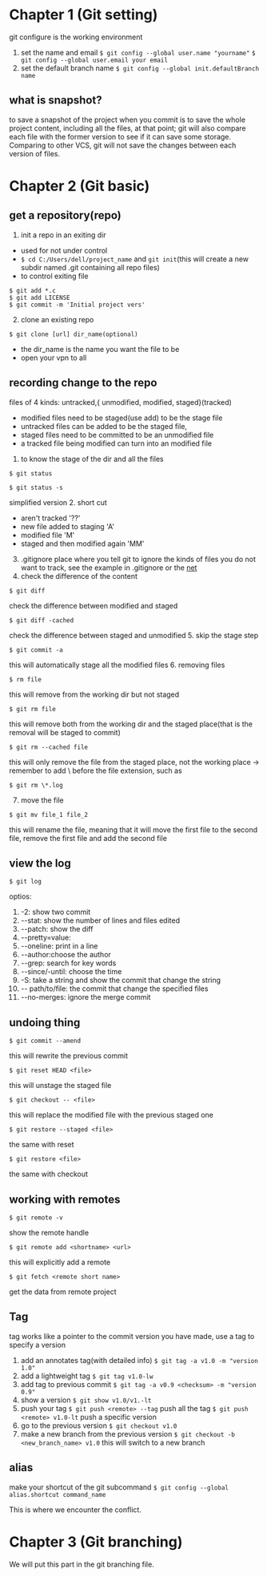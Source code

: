 # Chapter 1 (Git setting)
git configure is the working environment
1. set the name and email
```$ git config --global user.name "yourname"```
```$ git config --global user.email your email```
2. set the default branch name
```$ git config --global init.defaultBranch name``` 
## what is snapshot?
to save a snapshot of the project when you commit is to save the whole project content, including all the files, at that point; git will also compare each file with the former version to see if it can save some storage.  
Comparing to other VCS, git will not save the changes between each version of files.
# Chapter 2 (Git basic)
## get a repository(repo)
1. init a repo in an exiting dir
- used for not under control
- ```$ cd C:/Users/dell/project_name``` and ```git init```(this will create a new subdir named .git containing all repo files)
- to control exiting file
``` shell
$ git add *.c 
$ git add LICENSE 
$ git commit -m 'Initial project vers'
```
2. clone an existing repo
```shell
$ git clone [url] dir_name(optional)
```
- the dir_name is the name you want the file to be
- open your vpn to all

## recording change to the repo
files of 4 kinds: untracked,{ unmodified, modified, staged}(tracked)
- modified files need to be staged(use add) to be the stage file
- untracked files can be added to be the staged file,
- staged files need to be committed to be an unmodified file
- a tracked file being modified can turn into an modified file
1. to know the stage of the dir and all the files
```shell
$ git status
```
```shell
$ git status -s
``` 
simplified version
2. short cut
- aren't tracked '??'
- new file added to staging 'A'
- modified file 'M'
- staged and then modified again 'MM'
3. .gitignore place where you tell git to ignore the kinds of files you do not want to track, see the example in .gitignore or the [net](https://github.com/github/gitignore)
4. check the difference of the content
```shell
$ git diff
```
check the difference between modified and staged
```shell
$ git diff -cached
```
check the difference between staged and unmodified
5. skip the stage step
```shell
$ git commit -a
```
this will automatically stage all the modified files
6. removing files 
```shell 
$ rm file
```
this will remove from the working dir but not staged
```shell 
$ git rm file 
```
this will remove both from the working dir and the staged place(that is the removal will be staged to commit)
```shell 
$ git rm --cached file
```
this will only remove the file from the staged place, not the working place
-> remember to add \ before the file extension, such as
```shell 
$ git rm \*.log
```
7. move the file
```shell 
$ git mv file_1 file_2
```
this will rename the file, meaning that it will move the first file to the second file, remove the first file and add the second file
## view the log
```shell
$ git log
```
optios:
1. -2: show two commit
2. --stat: show the number of lines and files edited
3. --patch: show the diff
4. --pretty=value:
5. --oneline: print in a line
6. --author:choose the author
7. --grep: search for key words
8. --since/-until: choose the time
9. -S: take a string and show the commit that change the string
10. -- path/to/file: the commit that change the specified files
11. --no-merges: ignore the merge commit
## undoing thing
```shell
$ git commit --amend
```
this will rewrite the previous commit
```shell 
$ git reset HEAD <file>
```
this will unstage the staged file
```shell
$ git checkout -- <file>
```
this will replace the modified file with the previous staged one
```shell
$ git restore --staged <file>
```
the same with reset
```shell
$ git restore <file>
```
the same with checkout 
## working with remotes
```shell
$ git remote -v
```
show the remote handle 
```shell 
$ git remote add <shortname> <url>
```
this will explicitly add a remote
```shell 
$ git fetch <remote short name>
```
get the data from remote project
## Tag
tag works like a pointer to the commit version you have made, use a tag to specify a version
1. add an annotates tag(with detailed info)
```$ git tag -a v1.0 -m "version 1.0"```
2. add a lightweight tag 
```$ git tag v1.0-lw```
3. add tag to previous commit
```$ git tag -a v0.9 <checksum> -m "version 0.9"```
4. show a version
```$ git show v1.0/v1.-lt```
5. push your tag
```$ git push <remote> --tag``` push all the tag
```$ git push <remote> v1.0-lt``` push a specific version
6. go to the previous version
```$ git checkout v1.0```
7. make a new branch from the previous version
```$ git checkout -b <new_branch_name> v1.0```
this will switch to a new branch 
## alias
make your shortcut of the git subcommand 
```$ git config --global alias.shortcut command_name```

This is where we encounter the conflict.


# Chapter 3 (Git branching)
We will put this part in the git branching file.